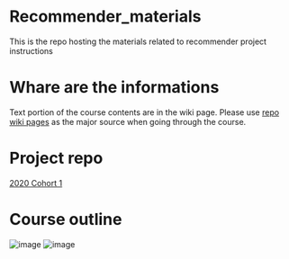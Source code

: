 # Recommender_materials
This is the repo hosting the materials related to recommender project instructions
# Whare are the informations
Text portion of the course contents are in the wiki page. 
Please use [repo wiki pages](https://github.com/DS-XL/recommender_materials/wiki)
as the major source when going through the course. 
# Project repo
[2020 Cohort 1](https://github.com/DS-XL/recommender_2020_cohort1)
# Course outline
![image](https://user-images.githubusercontent.com/66924446/84619821-de3e2500-ae9b-11ea-9dcf-978736cd5a8f.png)
![image](https://user-images.githubusercontent.com/66924446/84618089-ad0f2600-ae96-11ea-85b4-76636be37ff4.png)
